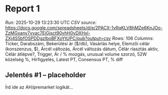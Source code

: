 # Report 1
*Run:* 2025-10-29 13:23:30 UTC
*CSV source:* https://docs.google.com/spreadsheets/d/e/2PACX-1vRqKLV8hMZe6KnJOo-ZzMGxanv7vyac7EjGjsct90vhH0yDXHxl-ZXj4S5bfOSPDDgzIboBFXoYtUPC/pub?output=csv
*Rows:* 106
*Columns:* Ticker, Darabszám, Bekerülési ár ($/db), Vásárlás helye, Elemzői célár (konszenzus, $), Árcél változás, Árcél változás dátum, Célár riasztás aktív, Célár átlépve?, Trigger, Ár / % mozgás, unusual volume szorzó, 52W közelség %, Hírfigyelés, Latest PT, Consensus PT, % diff

## Jelentés #1 – placeholder
Írd ide az AH/premarket logikát…